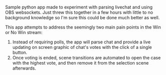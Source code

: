 Sample python app made to experiment with parsing livechat and using OBS websockets.
Just threw this together in a few hours with little to no background knowledge so I'm sure this could be done much better as well.

This app attempts to address the seemingly two main pain points in the Win or No Win stream:
1. Instead of requiring polls, the app will parse chat and provide a live updating on screen graphic of chat's votes with the click of a single button. 
2. Once voting is ended, scene transitions are automated to open the case with the highest vote, and then remove it from the selection scene afterwards.